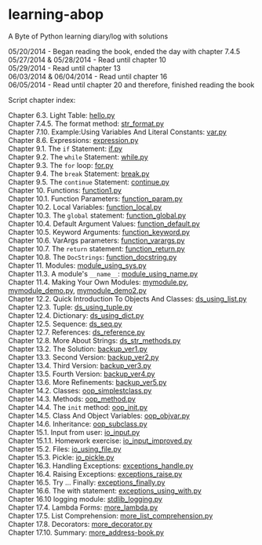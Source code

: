 learning-abop
=============

A Byte of Python learning diary/log with solutions

05/20/2014 - Began reading the book, ended the day with chapter 7.4.5  
05/27/2014 & 05/28/2014 - Read until chapter 10  
05/29/2014 - Read until chapter 13  
06/03/2014 & 06/04/2014 - Read until chapter 16  
06/05/2014 - Read until chapter 20 and therefore, finished reading the book

Script chapter index:

Chapter 6.3. Light Table: [hello.py](https://github.com/christianheinrichs/learning-abop/blob/master/chapter-06/hello.py)  
Chapter 7.4.5. The format method: [str_format.py](https://github.com/christianheinrichs/learning-abop/blob/master/chapter-07/str_format.py)  
Chapter 7.10. Example:Using Variables And Literal Constants: [var.py](https://github.com/christianheinrichs/learning-abop/blob/master/chapter-07/var.py)  
Chapter 8.6. Expressions: [expression.py](https://github.com/christianheinrichs/learning-abop/blob/master/chapter-08/expression.py)  
Chapter 9.1. The `if` Statement: [if.py](https://github.com/christianheinrichs/learning-abop/blob/master/chapter-09/if.py)  
Chapter 9.2. The `while` Statement: [while.py](https://github.com/christianheinrichs/learning-abop/blob/master/chapter-09/while.py)  
Chapter 9.3. The `for` loop: [for.py](https://github.com/christianheinrichs/learning-abop/blob/master/chapter-09/for.py)  
Chapter 9.4. The `break` Statement: [break.py](https://github.com/christianheinrichs/learning-abop/blob/master/chapter-09/break.py)  
Chapter 9.5. The `continue` Statement: [continue.py](https://github.com/christianheinrichs/learning-abop/blob/master/chapter-09/continue.py)  
Chapter 10. Functions: [function1.py](https://github.com/christianheinrichs/learning-abop/blob/master/chapter-10/function1.py)  
Chapter 10.1. Function Parameters: [function_param.py](https://github.com/christianheinrichs/learning-abop/blob/master/chapter-10/function1.py)  
Chapter 10.2. Local Variables: [function_local.py](https://github.com/christianheinrichs/learning-abop/blob/master/chapter-10/function_local.py)  
Chapter 10.3. The `global` statement: [function_global.py](https://github.com/christianheinrichs/learning-abop/blob/master/chapter-10/function_global.py)  
Chapter 10.4. Default Argument Values: [function_default.py](https://github.com/christianheinrichs/learning-abop/blob/master/chapter-10/function_default.py)  
Chapter 10.5. Keyword Arguments: [function_keyword.py](https://github.com/christianheinrichs/learning-abop/blob/master/chapter-10/function_keyword.py)  
Chapter 10.6. VarArgs parameters: [function_varargs.py](https://github.com/christianheinrichs/learning-abop/blob/master/chapter-10/function_varargs.py)  
Chapter 10.7. The `return` statement: [function_return.py](https://github.com/christianheinrichs/learning-abop/blob/master/chapter-10/function_return.py)  
Chapter 10.8. The `DocStrings`: [function_docstring.py](https://github.com/christianheinrichs/learning-abop/blob/master/chapter-10/function_docstring.py)  
Chapter 11. Modules: [module_using_sys.py](https://github.com/christianheinrichs/learning-abop/blob/master/chapter-11/module_using_sys.py)  
Chapter 11.3. A module's `__name__`: [module_using_name.py](https://github.com/christianheinrichs/learning-abop/blob/master/chapter-11/module_using_name.py)  
Chapter 11.4. Making Your Own Modules: [mymodule.py](https://github.com/christianheinrichs/learning-abop/blob/master/chapter-11/mymodule.py), [mymodule_demo.py](https://github.com/christianheinrichs/learning-abop/blob/master/chapter-11/mymodule_demo.py), [mymodule_demo2.py](https://github.com/christianheinrichs/learning-abop/blob/master/chapter-11/mymodule_demo2.py)  
Chapter 12.2. Quick Introduction To Objects And Classes: [ds_using_list.py](https://github.com/christianheinrichs/learning-abop/blob/master/chapter-12/ds_using_list.py)  
Chapter 12.3. Tuple: [ds_using_tuple.py](https://github.com/christianheinrichs/learning-abop/blob/master/chapter-12/ds_using_tuple.py)  
Chapter 12.4. Dictionary: [ds_using_dict.py](https://github.com/christianheinrichs/learning-abop/blob/master/chapter-12/ds_using_dict.py)  
Chapter 12.5. Sequence: [ds_seq.py](https://github.com/christianheinrichs/learning-abop/blob/master/chapter-12/ds_seq.py)  
Chapter 12.7. References: [ds_reference.py](https://github.com/christianheinrichs/learning-abop/blob/master/chapter-12/ds_reference.py)  
Chapter 12.8. More About Strings: [ds_str_methods.py](https://github.com/christianheinrichs/learning-abop/blob/master/chapter-12/ds_str_methods.py)  
Chapter 13.2. The Solution: [backup_ver1.py](https://github.com/christianheinrichs/learning-abop/blob/master/chapter-13/backup_ver1.py)  
Chapter 13.3. Second Version: [backup_ver2.py](https://github.com/christianheinrichs/learning-abop/blob/master/chapter-13/backup_ver2.py)  
Chapter 13.4. Third Version: [backup_ver3.py](https://github.com/christianheinrichs/learning-abop/blob/master/chapter-13/backup_ver3.py)  
Chapter 13.5. Fourth Version: [backup_ver4.py](https://github.com/christianheinrichs/learning-abop/blob/master/chapter-13/backup_ver4.py)  
Chapter 13.6. More Refinements: [backup_ver5.py](https://github.com/christianheinrichs/learning-abop/blob/master/chapter-13/backup_ver5.py)  
Chapter 14.2. Classes: [oop_simplestclass.py](https://github.com/christianheinrichs/learning-abop/blob/master/chapter-14/oop_simplestclass.py)  
Chapter 14.3. Methods: [oop_method.py](https://github.com/christianheinrichs/learning-abop/blob/master/chapter-14/oop_method.py)  
Chapter 14.4. The `init` method: [oop_init.py](https://github.com/christianheinrichs/learning-abop/blob/master/chapter-14/oop_init.py)  
Chapter 14.5. Class And Object Variables: [oop_objvar.py](https://github.com/christianheinrichs/learning-abop/blob/master/chapter-14/oop_objvar.py)  
Chapter 14.6. Inheritance: [oop_subclass.py](https://github.com/christianheinrichs/learning-abop/blob/master/chapter-14/oop_subclass.py)  
Chapter 15.1. Input from user: [io_input.py](https://github.com/christianheinrichs/learning-abop/blob/master/chapter-15/io_input.py)  
Chapter 15.1.1. Homework exercise: [io_input_improved.py](https://github.com/christianheinrichs/learning-abop/blob/master/chapter-15/io_input_improved.py)  
Chapter 15.2. Files: [io_using_file.py](https://github.com/christianheinrichs/learning-abop/blob/master/chapter-15/io_using_file.py)  
Chapter 15.3. Pickle: [io_pickle.py](https://github.com/christianheinrichs/learning-abop/blob/master/chapter-15/io_pickle.py)  
Chapter 16.3. Handling Exceptions: [exceptions_handle.py](https://github.com/christianheinrichs/learning-abop/blob/master/chapter-16/exceptions_handle.py)  
Chapter 16.4. Raising Exceptions: [exceptions_raise.py](https://github.com/christianheinrichs/learning-abop/blob/master/chapter-16/exceptions_raise.py)  
Chapter 16.5. Try ... Finally: [exceptions_finally.py](https://github.com/christianheinrichs/learning-abop/blob/master/chapter-16/exceptions_finally.py)  
Chapter 16.6. The with statement: [exceptions_using_with.py](https://github.com/christianheinrichs/learning-abop/blob/master/chapter-16/exceptions_using_with.py)  
Chapter 16.10 logging module: [stdlib_logging.py](https://github.com/christianheinrichs/learning-abop/blob/master/chapter-16/stdlib_logging.py)  
Chapter 17.4. Lambda Forms: [more_lambda.py](https://github.com/christianheinrichs/learning-abop/blob/master/chapter-17/more_lambda.py)  
Chapter 17.5. List Comprehension: [more_list_comprehension.py](https://github.com/christianheinrichs/learning-abop/blob/master/chapter-17/more_list_comprehension.py)  
Chapter 17.8. Decorators: [more_decorator.py](https://github.com/christianheinrichs/learning-abop/blob/master/chapter-17/more_decorator.py)  
Chapter 17.10. Summary: [more_address-book.py](https://github.com/christianheinrichs/learning-abop/blob/master/chapter-17/more_address-book.py)
